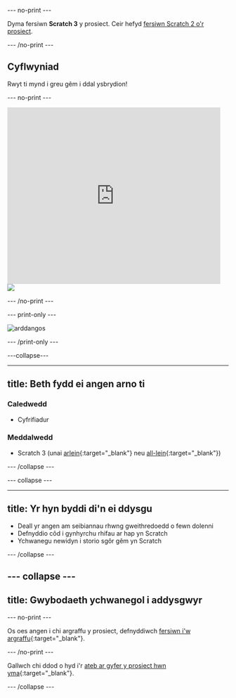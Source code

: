 \--- no-print \---

Dyma fersiwn **Scratch 3** y prosiect. Ceir hefyd [fersiwn Scratch 2 o'r prosiect](https://projects.raspberrypi.org/en/projects/ghostbusters-scratch2).

\--- /no-print \---

## Cyflwyniad

Rwyt ti mynd i greu gêm i ddal ysbrydion!

\--- no-print \---

<div class="scratch-preview">
  <iframe allowtransparency="true" width="485" height="402" src="https://scratch.mit.edu/projects/embed/276874679/?autostart=false" frameborder="0" scrolling="no"></iframe>
  <img src="images/showcase-static.png">
</div>

\--- /no-print \---

\--- print-only \---

![arddangos](images/showcase-static.png)

\--- /print-only \---

\---collapse\---

* * *

## title: Beth fydd ei angen arno ti

### Caledwedd

- Cyfrifiadur

### Meddalwedd

- Scratch 3 (unai [arlein](http://rpf.io/scratchon){:target="_blank"} neu [all-lein](http://rpf.io/scratchoff){:target="_blank"})

\--- /collapse \---

\--- collapse \---

* * *

## title: Yr hyn byddi di'n ei ddysgu

- Deall yr angen am seibiannau rhwng gweithredoedd o fewn dolenni
- Defnyddio côd i gynhyrchu rhifau ar hap yn Scratch
- Ychwanegu newidyn i storio sgôr gêm yn Scratch

\--- /collapse \---

## \--- collapse \---

## title: Gwybodaeth ychwanegol i addysgwyr

\--- no-print \---

Os oes angen i chi argraffu y prosiect, defnyddiwch [fersiwn i'w argraffu](https://projects.raspberrypi.org/en/projects/ghostbusters/print){:target="_blank"}.

\--- /no-print \---

Gallwch chi ddod o hyd i'r [ateb ar gyfer y prosiect hwn yma](http://rpf.io/p/en/ghostbusters-get){:target="_blank"}.

\--- /collapse \---